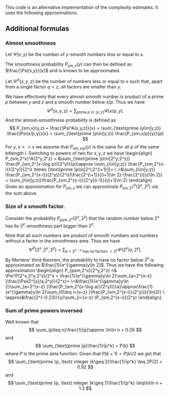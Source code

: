 
This code is an alternative implementation of the complexity estimates. It uses the following approximations.

## Additional formulas 

### Almost smoothness

Let $\Psi(x,y)$ be the number of $y$-smooth numbers less or equal to $x$.

The smoothness probability $P_{sm,x}(y)$ can then be defined as $\frac{\Psi(x,y)}{x}$ and is known to be approximated.

Let $\Psi^A(x,y,z)$ be the number of numbers less or equal to $x$ such that, apart from a single factor $q<z$, all factors are smaller than $y$.

We have effectively that every almost-smooth number is product of a  prime $p$ between $y$ and $z$ and a smooth number below $x/p$.
Thus we have
$$
\Psi^A(x,y,z) = \sum_{\text{prime }p\in[y;z)}\Psi(x/p,y).
$$
And the almost-smoothness probability is defined as 
$$
P_{sm,x}(y,z) = \frac{\Psi^A(x,y,z)}{x} =  \sum_{\text{prime }p\in[y;z)} \frac{\Psi(x/p,y)}{x} =  \sum_{\text{prime }p\in[y;z)} \frac{P_{sm,x/p}(y)}{p}
$$
For $y,z<<x$ we assume that  $P_{sm,x/p}(y)$ is the same for all $p$ of the same bitlength $l$. Switching to powers of two for $x,y,z$ we have
\begin{align}
P_{sm,2^x}^A(2^y,2^z) = &\sum_{\text{prime }p\in[2^y;2^z)} \frac{P_{sm,2^{x-\log p}}(2^y)}{p}\approx
\sum_{i\in[y;z)} \frac{P_{sm,2^{x-i}}(2^y)}{2^i} \times
\{\text{prime }p\in[2^i;2^{i+1}]\}= \\
=&\sum_{i\in[y;z)} \frac{P_{sm,2^{x-i}}(2^y)}{2^i}(\frac{2^{i+1}}{(i+1)\ln 2}-\frac{2^{i}}{i\ln 2}) = 
\sum_{i\in[y;z)}\frac{P_{sm,2^{x-i}}(2^y)(i-1)}{i(i+1)\ln 2}
\end{align}
Given an approximation for $P_{sm,x}$ we can approximate $P_{sm,2^x}^A(2^y,2^z)$ via the sum above.

### Size of a smooth factor.

Consider the probability $P_{psm,2^x}(2^y,2^z)$ that the random number below $2^x$ has its $2^y$-smoothness part bigger than $2^z$. 

Note that all such numbers are product of smooth numbers and numbers without a factor in the smoothness area. Thus we have
$$
\Psi^P(2^x,2^y,2^z) = \sum_{a<2^{x-z} \text{ has no factors  }<2^y}\Psi(2^{x}/a,2^y).
$$
By Mertens' third theorem, the probability to have no factor below $2^y$ is approximated as $\frac{1}{e^{\gamma}y\ln 2}$. Thus we have the following approximation
\begin{align}
P_{psm,2^x}(2^y,2^z) =& \Psi^P(2^x,2^y,2^z)/2^x = 
\frac{1}{e^{\gamma}y\ln 2}\sum_{a<2^{x-z} }\frac{\Psi(2^{x}/a,2^y)}{2^x}= \\=&\frac{1}{e^{\gamma}y\ln 2}\sum_{a<2^{x-z} }\frac{P_{sm,2^{x-\log a}}(2^y))}{a}\approx\frac{1}{e^{\gamma}y\ln 2}\sum_{0\leq i<{x-z} }\frac{P_{sm,2^{x-i}}(2^y))}{\ln(2)}
\\
\approx&\frac{2^{-0.23}}{y}\sum_{i<{x-z} }P_{sm,2^{x-i}}(2^y)
\end{align}


### Sum of prime powers inversed

Well known that
$$
\sum_{p\leq n}\frac{1}{p}\approx \ln\ln n + 0.26
$$
and
$$
\sum_{\text{prime }p}\frac{1}{p^k} = P(k)
$$
where $P$ is the prime zeta function. Given that $P(k+1)<P(k)/2$ we get that
$$
\sum_{\text{prime }p, \text{ integer }k\geq 2}\frac{1}{p^k} \leq 2P(2) < 0.92
$$
and 
$$
\sum_{\text{prime }p, \text{ integer }k\geq 1}\frac{1}{p^k} \leq\ln\ln n + 1.2
$$